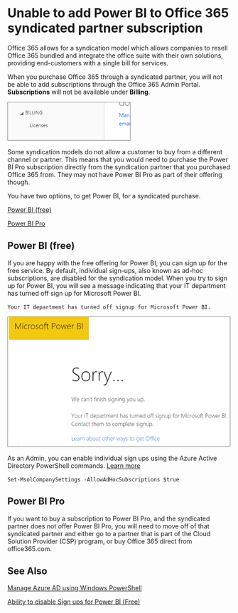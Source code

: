 <properties
pageTitle="Unable to add Power BI to syndicated partner"
description="Unable to add Power BI to an Office 365 syndication partner"
services="powerbi"
documentationCenter=""
authors="guyinacube"
manager="mblythe"
editor=""/>

<tags
ms.service="powerbi"
ms.devlang="NA"
ms.topic="article"
ms.tgt_pltfrm="na"
ms.workload="powerbi"
ms.date="12/07/2015"
ms.author="asaxton"/>
# Unable to add Power BI to Office 365 syndicated partner subscription

Office 365 allows for a syndication model which allows companies to resell Office 365 bundled and integrate the office suite with their own solutions, providing end-customers with a single bill for services.

When you purchase Office 365 through a syndicated partner, you will not be able to add subscriptions through the Office 365 Admin Portal. **Subscriptions** will not be available under **Billing**. 

![](media/powerbi-admin-syndication-partner/billing.png)

Some syndication models do not allow a customer to buy from a different channel or partner. This means that you would need to purchase the Power BI Pro subscription directly from the syndication partner that you purchased Office 365 from. They may not have Power BI Pro as part of their offering though.

You have two options, to get Power BI, for a syndicated purchase.

[Power BI (free)](#power-bi-free)

[Power BI Pro](#power-bi-pro)

## Power BI (free)

If you are happy with the free offering for Power BI, you can sign up for the free service. By default, individual sign-ups, also known as ad-hoc subscriptions, are disabled for the syndication model. When you try to sign up for Power BI, you will see a message indicating that your IT department has turned off sign up for Microsoft Power BI.

    Your IT department has turned off signup for Microsoft Power BI.

![](media/powerbi-admin-syndication-partner/sorry.png)

As an Admin, you can enable individual sign ups using the Azure Active Directory PowerShell commands. [Learn more](https://technet.microsoft.com/library/jj151815.aspx)

    Set-MsolCompanySettings -AllowAdHocSubscriptions $true

## Power BI Pro

If you want to buy a subscription to Power BI Pro, and the syndicated partner does not offer Power BI Pro, you will need to move off of that syndicated partner and either go to a partner that is part of the Cloud Solution Provider (CSP) program, or buy Office 365 direct from office365.com.

## See Also

[Manage Azure AD using Windows PowerShell](https://technet.microsoft.com/library/jj151815.aspx)

[Ability to disable Sign ups for Power BI (Free)](http://blogs.technet.com/b/powerbisupport/archive/2015/02/18/ability-to-disable-free-sign-ups-for-the-free-power-bi.aspx)
